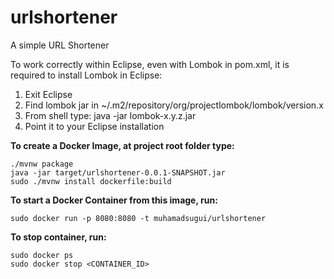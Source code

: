 # urlshortener
A simple URL Shortener

To work correctly within Eclipse, even with Lombok in pom.xml, it is required to install Lombok in Eclipse:
1) Exit Eclipse
2) Find lombok jar in ~/.m2/repository/org/projectlombok/lombok/version.x
3) From shell type: java -jar lombok-x.y.z.jar
4) Point it to your Eclipse installation


**To create a Docker Image, at project root folder type:**

```
./mvnw package 
java -jar target/urlshortener-0.0.1-SNAPSHOT.jar
sudo ./mvnw install dockerfile:build
```

**To start a Docker Container from this image, run:**
```
sudo docker run -p 8080:8080 -t muhamadsugui/urlshortener
```

**To stop container, run:**
```
sudo docker ps
sudo docker stop <CONTAINER_ID>
```
